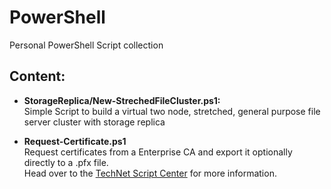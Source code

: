 # PowerShell
Personal PowerShell Script collection

## Content:
* **StorageReplica/New-StrechedFileCluster.ps1:**  
Simple Script to build a virtual two node, stretched, general purpose file server cluster with storage replica

* **Request-Certificate.ps1**  
Request certificates from a Enterprise CA and export it optionally directly to a .pfx file.  
Head over to the [TechNet Script Center](https://gallery.technet.microsoft.com/scriptcenter/Request-certificates-from-b6a07151) for more information.